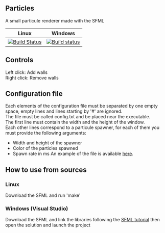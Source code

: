 ## Particles
A small particule renderer made with the SFML

| Linux          | Windows     |
| -------------- | ------------ |
| [![Build Status](https://travis-ci.org/Xwilarg/Particles.svg?branch=master)](https://travis-ci.org/Xwilarg/Particles) | [![Build status](https://ci.appveyor.com/api/projects/status/jj47bntivyosii9n/branch/master?svg=true)](https://ci.appveyor.com/project/Xwilarg/particles/branch/master) |

## Controls

Left click: Add walls<br/>
Right click: Remove walls

## Configuration file

Each elements of the configuration file must be separated by one empty space, empty lines and lines starting by '#' are ignored.<br/>
The file must be called config.txt and be placed near the executable.<br/>
The first line must contain the width and the height of the window.<br/>
Each other lines correspond to a particule spawner, for each of them you must provide the following arguments:<br/>
- Width and height of the spawner
- Color of the particles spawned
- Spawn rate in ms
An example of the file is available [here](https://github.com/Xwilarg/Particles/blob/master/Particles/config.txt).

## How to use from sources

### Linux
Download the SFML and run 'make'


### Windows (Visual Studio)
Download the SFML and link the libraries following the [SFML tutorial](https://www.sfml-dev.org/tutorials/2.5/start-vc.php) then open the solution and launch the project

